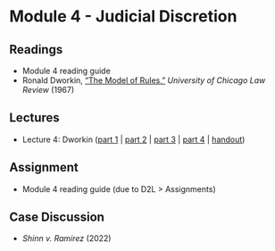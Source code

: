 # Module 4 - Judicial Discretion

## Readings

- Module 4 reading guide
- Ronald Dworkin, [“The Model of Rules,”](https://chicagounbound.uchicago.edu/cgi/viewcontent.cgi?article=3553&context=uclrev) *University of Chicago Law Review* (1967)

## Lectures

- Lecture 4: Dworkin ([part 1](https://youtu.be/jhl6C1gbwR8) \| [part 2](https://youtu.be/7rfVwwdo-Gk) \| [part 3](https://youtu.be/Mg-KDCNOoO4) \| [part 4](https://youtu.be/V2H9w8YuBNM) \| [handout](https://github.com/dingherself/phil-324/blob/main/handouts/04-dworkin.md))

## Assignment

- Module 4 reading guide (due to D2L > Assignments)

## Case Discussion

- *Shinn v. Ramirez* (2022)